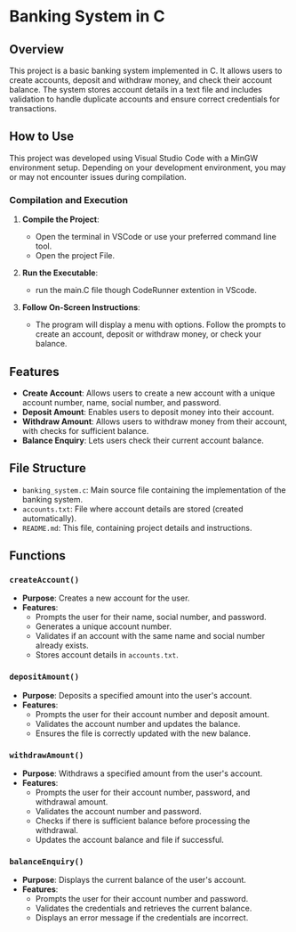 # Banking System in C

## Overview

This project is a basic banking system implemented in C. It allows users to create accounts, deposit and withdraw money, and check their account balance. The system stores account details in a text file and includes validation to handle duplicate accounts and ensure correct credentials for transactions.

## How to Use

This project was developed using Visual Studio Code with a MinGW environment setup. Depending on your development environment, you may or may not encounter issues during compilation. 

### Compilation and Execution

1. **Compile the Project**:
   - Open the terminal in VSCode or use your preferred command line tool.
   - Open the project File.

2. **Run the Executable**:
   - run the main.C file though CodeRunner extention in VScode.

3. **Follow On-Screen Instructions**:
   - The program will display a menu with options. Follow the prompts to create an account, deposit or withdraw money, or check your balance.



## Features

- **Create Account**: Allows users to create a new account with a unique account number, name, social number, and password.
- **Deposit Amount**: Enables users to deposit money into their account.
- **Withdraw Amount**: Allows users to withdraw money from their account, with checks for sufficient balance.
- **Balance Enquiry**: Lets users check their current account balance.

## File Structure

- `banking_system.c`: Main source file containing the implementation of the banking system.
- `accounts.txt`: File where account details are stored (created automatically).
- `README.md`: This file, containing project details and instructions.

## Functions

### `createAccount()`

- **Purpose**: Creates a new account for the user.
- **Features**:
  - Prompts the user for their name, social number, and password.
  - Generates a unique account number.
  - Validates if an account with the same name and social number already exists.
  - Stores account details in `accounts.txt`.

### `depositAmount()`

- **Purpose**: Deposits a specified amount into the user's account.
- **Features**:
  - Prompts the user for their account number and deposit amount.
  - Validates the account number and updates the balance.
  - Ensures the file is correctly updated with the new balance.

### `withdrawAmount()`

- **Purpose**: Withdraws a specified amount from the user's account.
- **Features**:
  - Prompts the user for their account number, password, and withdrawal amount.
  - Validates the account number and password.
  - Checks if there is sufficient balance before processing the withdrawal.
  -  Updates the account balance and file if successful.

### `balanceEnquiry()`

- **Purpose**: Displays the current balance of the user's account.
- **Features**:
  - Prompts the user for their account number and password.
  - Validates the credentials and retrieves the current balance.
  - Displays an error message if the credentials are incorrect.


 
